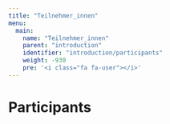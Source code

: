 ```yaml
---
title: "Teilnehmer_innen"
menu:
  main:
    name: "Teilnehmer_innen"
    parent: "introduction"
    identifier: "introduction/participants"
    weight: -930
    pre: '<i class="fa fa-user"></i>'
---
```


# Participants